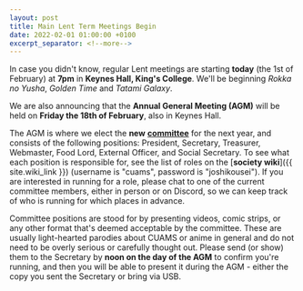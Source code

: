 ```yaml
---
layout: post
title: Main Lent Term Meetings Begin
date: 2022-02-01 01:00:00 +0100
excerpt_separator: <!--more-->
---
```


In case you didn't know, regular Lent meetings are starting **today** (the 1st of February) at **7pm** in **Keynes Hall, King's College**. We'll be beginning *Rokka no Yusha*, *Golden Time* and *Tatami Galaxy*.

We are also announcing that the **Annual General Meeting (AGM)** will be held on **Friday the 18th of February**, also in Keynes Hall. <!--more-->

The AGM is where we elect the **new** [**committee**](/committee) for the next year, and consists of the following positions: President, Secretary, Treasurer, Webmaster, Food Lord, External Officer, and Social Secretary. To see what each position is responsible for, see the list of roles on the [**society wiki**]({{ site.wiki_link }}) (username is "cuams", password is "joshikousei"). If you are interested in running for a role, please chat to one of the current committee members, either in person or on Discord, so we can keep track of who is running for which places in advance.

Committee positions are stood for by presenting videos, comic strips, or any other format that's deemed acceptable by the committee. These are usually light-hearted parodies about CUAMS or anime in general and do not need to be overly serious or carefully thought out. Please send (or show) them to the Secretary by **noon on the day of the AGM** to confirm you're running, and then you will be able to present it during the AGM - either the copy you sent the Secretary or bring via USB.







